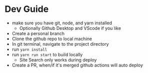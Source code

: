 # Dev Guide

- make sure you have git, node, and yarn installed
    - Optionally Github Desktop and VScode if you like
- Create a personal branch
- Clone the github repo to local machine
- In git terminal, navigate to the project directory
- run `yarn install`
- run `yarn run start` to build locally
    - Site Search only works during deploy
- Create a PR, when/if it's merged github actions will auto deploy